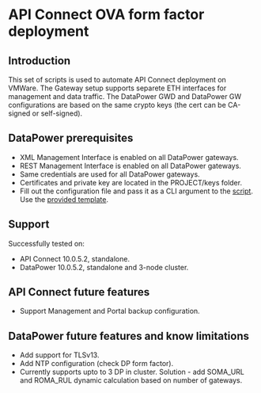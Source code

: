 # API Connect OVA form factor deployment

## Introduction

This set of scripts is used to automate API Connect deployment on VMWare.
The Gateway setup supports separete ETH interfaces for management and data traffic.
The DataPower GWD and DataPower GW configurations are based on the same crypto keys (the cert can be CA-signed or self-signed).

## DataPower prerequisites

- XML Management Interface is enabled on all DataPower gateways.
- REST Management Interface is enabled on all DataPower gateways.
- Same credentials are used for all DataPower gateways.
- Certificates and private key are located in the PROJECT/keys folder.
- Fill out the configuration file and pass it as a CLI argument to the [script](08-deploy-dp.sh). Use the [provided template](00-project-template.conf).

## Support

Successfully tested on:

- API Connect 10.0.5.2, standalone.
- DataPower 10.0.5.2, standalone and 3-node cluster.

## API Connect future features

- Support Management and Portal backup configuration.

## DataPower future features and know limitations

- Add support for TLSv13.
- Add NTP configuration (check DP form factor).
- Currently supports upto to 3 DP in cluster. Solution - add SOMA_URL and ROMA_RUL dynamic calculation based on number of gateways.
